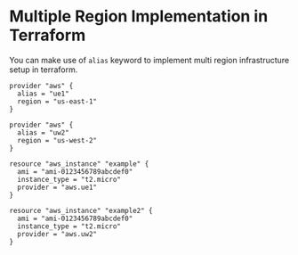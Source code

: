 # Multiple Region Implementation in Terraform

You can make use of `alias` keyword to implement multi region infrastructure setup in
terraform.

```
provider "aws" {
  alias = "ue1"
  region = "us-east-1"
}

provider "aws" {
  alias = "uw2"
  region = "us-west-2"
}

resource "aws_instance" "example" {
  ami = "ami-0123456789abcdef0"
  instance_type = "t2.micro"
  provider = "aws.ue1"
}

resource "aws_instance" "example2" {
  ami = "ami-0123456789abcdef0"
  instance_type = "t2.micro"
  provider = "aws.uw2"
}
```
